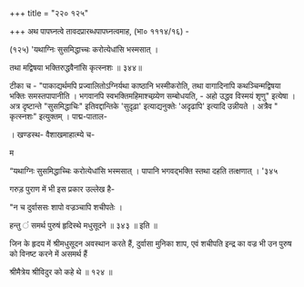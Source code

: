 +++
title = "२२० १२५"

+++
अथ पापघ्नत्वे तावदप्रारब्धपापघ्नत्वमाह, (भा० १११४/१६) - 

(१२५) 'यथाग्निः सुसमिद्धाच्चः करोत्येधांसि भस्मसात् । 

तथा मद्विषया भक्तिरुद्धवैनांसि कृत्स्नशः ॥ ३४४॥ 

टीका च - "पाकाद्यर्थमपि प्रज्वालितोऽग्निर्यथा काष्ठानि भस्मीकरोति, तथा वागादिनापि कथञ्चिन्मद्विषया भक्तिः समस्तपापानीति । भगवानपि स्वभक्तिमहिमाश्चय्र्येण सम्बोधयति, - अहो उद्धव विस्मयं शृणु" इत्येषा । अत्र दृष्टान्ते "सुसमिद्धाचिः" इतिवद्दान्तिके 'सुदृढ़ा' इत्याद्यनुक्तेः 'अदृढापि' इत्यादि उन्नीयते । अत्रैव " कृत्स्नशः" इत्युक्तम् । पाद्म-पाताल- 

। खण्डस्थ- वैशाखमाहात्म्ये च- 

म 

“यथाग्निः सुसमिद्धाच्चिः करोत्येधांसि भस्मसात् । पापानि भगवद्भक्ति स्तथा दहति तत्क्षणात् । '३४५ 

गरुड़ पुराण में भी इस प्रकार उल्लेख है- 

"न च दुर्वाससः शापो वज्रञ्चापि शचीपतेः । 

हन्तु ं समर्थ पुरुषं हृदिस्थे मधुसूदने ॥ ३४३ ॥ इति ॥ 

जिन के हृदय में श्रीमधुसूदन अवस्थान करते हैं, दुर्वासा मुनिका शाप, एवं शचीपति इन्द्र का वज्र भी उन पुरुष को विनष्ट करने में असमर्थ हैं 

श्रीमैत्रेय श्रीविदुर को कहे थे ॥ १२४ ॥ 
